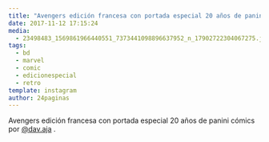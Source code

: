 ```yaml
---
title: "Avengers edición francesa con portada especial 20 años de panini cómics por @dav.aja"
date: 2017-11-12 17:15:24
media: 
  - 23498483_1569861966440551_7373441098896637952_n_17902722304067275.jpg
tags: 
  - bd
  - marvel
  - comic
  - edicionespecial
  - retro
template: instagram
author: 24paginas
---
```


Avengers edición francesa con portada especial 20 años de panini cómics por [@dav.aja](https://instagram.com/dav.aja) .

